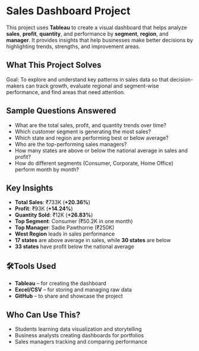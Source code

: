 # Sales Dashboard Project

This project uses **Tableau** to create a visual dashboard that helps analyze **sales**, **profit**, **quantity**, and performance by **segment**, **region**, and **manager**. It provides insights that help businesses make better decisions by highlighting trends, strengths, and improvement areas.

##  What This Project Solves
Goal: 
To explore and understand key patterns in sales data so that decision-makers can track growth, evaluate regional and segment-wise performance, and find areas that need attention.


##  Sample Questions Answered

- What are the total sales, profit, and quantity trends over time?
- Which customer segment is generating the most sales?
- Which state and region are performing best or below average?
- Who are the top-performing sales managers?
- How many states are above or below the national average in sales and profit?
- How do different segments (Consumer, Corporate, Home Office) perform month by month?


##  Key Insights

- **Total Sales**: ₹733K (**+20.36%**)
- **Profit**: ₹93K (**+14.24%**)
- **Quantity Sold**: ₹12K (**+26.83%**)
- **Top Segment**: Consumer (₹50.2K in one month)
- **Top Manager**: Sadie Pawthorne (₹250K)
- **West Region** leads in sales performance
- **17 states** are above average in sales, while **30 states** are below
- **33 states** have profit below the national average



## 🛠Tools Used

- **Tableau** – for creating the dashboard
- **Excel/CSV** – for storing and managing raw data
- **GitHub** – to share and showcase the project



## Who Can Use This?

- Students learning data visualization and storytelling
- Business analysts creating dashboards for portfolios
- Sales managers tracking and comparing performance





